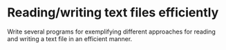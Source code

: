 # Reading/writing text files efficiently
Write several programs for exemplifying different approaches for reading and writing a text file in an efficient manner.
